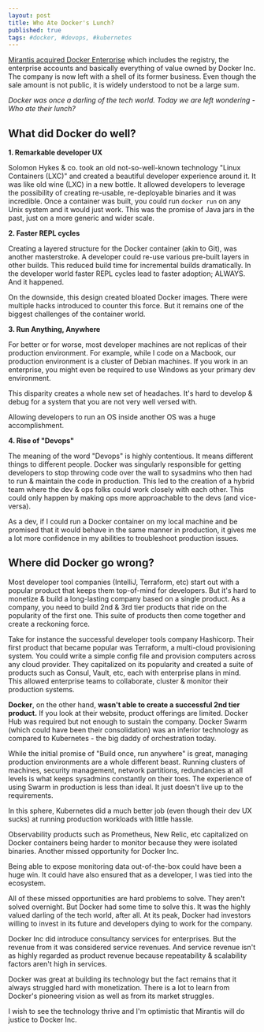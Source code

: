 ```yaml
---
layout: post
title: Who Ate Docker's Lunch?
published: true
tags: #docker, #devops, #kubernetes
---
```


[Mirantis acquired Docker Enterprise](https://techcrunch.com/2019/11/13/mirantis-acquires-docker-enterprise/) which includes the registry, the enterprise accounts and basically everything of value owned by Docker Inc. The company is now left with a shell of its former business. Even though the sale amount is not public, it is widely understood to not be a large sum.

*Docker was once a darling of the tech world. Today we are left wondering -  Who ate their lunch?*

## What did Docker do well?

**1. Remarkable developer UX**

Solomon Hykes & co. took an old not-so-well-known technology "Linux Containers (LXC)" and created a beautiful developer experience around it. 
It was like old wine (LXC) in a new bottle. It allowed developers to leverage the possibility of creating re-usable, re-deployable binaries and it was incredible. Once a container was built, you could run `docker run` on any Unix system and it would just work. This was the promise of Java jars in the past, just on a more generic and wider scale.

**2. Faster REPL cycles**

Creating a layered structure for the Docker container (akin to Git), was another masterstroke. A developer could re-use various pre-built layers in other builds. This reduced build time for incremental builds dramatically. In the developer world faster REPL cycles lead to faster adoption; ALWAYS. And it happened. 

On the downside, this design created bloated Docker images. There were multiple hacks introduced to counter this force. But it remains one of the biggest challenges of the container world.

**3. Run Anything, Anywhere**

For better or for worse, most developer machines are not replicas of their production environment. For example, while I code on a Macbook, our production environment is a cluster of Debian machines. If you work in an enterprise, you might even be required to use Windows as your primary dev environment.

This disparity creates a whole new set of headaches. It's hard to develop & debug for a system that you are not very well versed with.

Allowing developers to run an OS inside another OS was a huge accomplishment.

**4. Rise of "Devops"**

The meaning of the word "Devops" is highly contentious. It means different things to different people. Docker was singularly responsible for getting developers to stop throwing code over the wall to sysadmins who then had to run & maintain the code in production. This led to the creation of a hybrid team where the dev & ops folks could work closely with each other. This could only happen by making ops more approachable to the devs (and vice-versa).

As a dev, if I could run a Docker container on my local machine and be promised that it would behave in the same manner in production, it gives me a lot more confidence in my abilities to troubleshoot production issues.

## Where did Docker go wrong? 

Most developer tool companies (IntelliJ, Terraform, etc) start out with a popular product that keeps them top-of-mind for developers. But it's hard to monetize & build a long-lasting company based on a single product. As a company, you need to build 2nd & 3rd tier products that ride on the popularity of the first one. This suite of products then come together and create a reckoning force. 

Take for instance the successful developer tools company Hashicorp. Their first product that became popular was Terraform, a multi-cloud provisioning system. You could write a simple config file and provision computers across any cloud provider. They capitalized on its popularity and created a suite of products such as Consul, Vault, etc, each with enterprise plans in mind. This allowed enterprise teams to collaborate, cluster & monitor their production systems.

**Docker**, on the other hand, **wasn't able to create a successful 2nd tier product.** If you look at their website, product offerings are limited. Docker Hub was required but not enough to sustain the company. Docker Swarm (which could have been their consolidation) was an inferior technology as compared to Kubernetes - the big daddy of orchestration today. 

While the initial promise of "Build once, run anywhere" is great, 
managing production environments are a whole different beast. Running clusters of machines, security management, network partitions, redundancies at all levels is what keeps sysadmins constantly on their toes. The experience of using Swarm in production is less than ideal. It just doesn't live up to the requirements.

In this sphere, Kubernetes did a much better job (even though their dev UX sucks) at running production workloads with little hassle. 

Observability products such as Prometheus, New Relic, etc capitalized on Docker containers being harder to monitor because they were isolated binaries. Another missed opportunity for Docker Inc. 

Being able to expose monitoring data out-of-the-box could have been a huge win. It could have also ensured that as a developer, I was tied into the ecosystem.

All of these missed opportunities are hard problems to solve. They aren't solved overnight. But Docker had some time to solve this. It was the highly valued darling of the tech world, after all. At its peak, Docker had investors willing to invest in its future and developers dying to work for the company.

Docker Inc did introduce consultancy services for enterprises. But the revenue from it was considered service revenues. And service revenue isn't as highly regarded as product revenue because repeatability & scalability factors aren't high in services. 

Docker was great at building its technology but the fact remains that it always struggled hard with monetization. There is a lot to learn from Docker's pioneering vision as well as from its market struggles.  

I wish to see the technology thrive and I'm optimistic that Mirantis will do justice to Docker Inc. 
